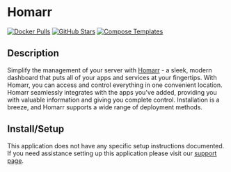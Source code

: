 # Homarr

[![Docker Pulls](https://img.shields.io/docker/pulls/ajnart/homarr?style=flat-square&color=607D8B&label=docker%20pulls&logo=docker)](https://ghcr.io/ajnart/homarr)
[![GitHub Stars](https://img.shields.io/github/stars/ajnart/homarr?style=flat-square&color=607D8B&label=github%20stars&logo=github)](https://github.com/ajnart/homarr)
[![Compose Templates](https://img.shields.io/static/v1?style=flat-square&color=607D8B&label=compose&message=templates)](https://github.com/GhostWriters/DockSTARTer/tree/master/compose/.apps/homarr)

## Description

Simplify the management of your server with [Homarr](https://homarr.dev/) - a sleek, modern dashboard that puts all of your apps and services at your fingertips. With Homarr, you can access and control everything in one convenient location. Homarr seamlessly integrates with the apps you've added, providing you with valuable information and giving you complete control. Installation is a breeze, and Homarr supports a wide range of deployment methods.

## Install/Setup

This application does not have any specific setup instructions documented. If
you need assistance setting up this application please visit our
[support page](https://dockstarter.com/basics/support/).
